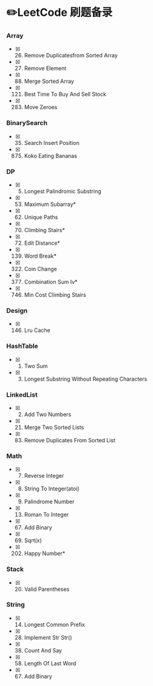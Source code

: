 # ✏️LeetCode 刷题备录

### Array
- [x] 26. Remove Duplicatesfrom Sorted Array  
- [x] 27. Remove Element  
- [x] 88. Merge Sorted Array  
- [x] 121. Best Time To Buy And Sell Stock  
- [x] 283. Move Zeroes  

### BinarySearch
- [x] 35. Search Insert Position  
- [x] 875. Koko Eating Bananas  

### DP
- [x] 05. Longest Palindromic Substring  
- [x] 53. Maximum Subarray*  
- [x] 62. Unique Paths  
- [x] 70. Climbing Stairs*  
- [x] 72. Edit Distance*  
- [x] 139. Word Break*  
- [x] 322. Coin Change  
- [x] 377. Combination Sum Iv*  
- [x] 746. Min Cost Climbing Stairs  

### Design
- [x] 146. Lru Cache  

### HashTable
- [x] 01. Two Sum  
- [x] 03.   Longest Substring Without Repeating Characters  

### LinkedList
- [x] 02. Add Two Numbers  
- [x] 21. Merge Two Sorted Lists  
- [x] 83. Remove Duplicates From Sorted List  

### Math
- [x] 07. Reverse Integer  
- [x] 08. String To Integer(atoi)  
- [x] 09. Palindrome Number  
- [x] 13. Roman To Integer  
- [x] 67. Add Binary  
- [x] 69. Sqrt(x)  
- [x] 202. Happy Number*  

### Stack
- [x] 20. Valid Parentheses  

### String
- [x] 14. Longest Common Prefix  
- [x] 28. Implement Str Str()  
- [x] 38. Count And Say  
- [x] 58. Length Of Last Word  
- [x] 67. Add Binary  
